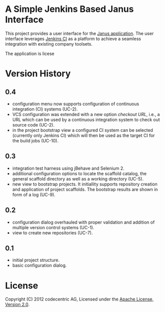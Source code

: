 # A Simple Jenkins Based Janus Interface

This project provides a user interface for the
[Janus application](https://github.com/bripkens/janus). The user
interface leverages [Jenkins CI](http://jenkins-ci.org/) as a platform to
achieve a seamless integration with existing company toolsets.

The application is licese

# Version History

## 0.4

 - configuration menu now supports configuration of continuous integration (CI)
   systems (UC-2).
 - VCS configuration was extended with a new option *checkout URL*, i.e., a
   URL which can be used by a continuous integration system to check out
   source code (UC-2).
 - in the project bootstrap view a configured CI system can be selected
   (currently only Jenkins CI) which will then be used as the target CI for
   the build jobs (UC-10).

## 0.3

 - integration test harness using jBehave and Selenium 2.
 - additional configuration options to locate the scaffold catalog, the general
   scaffold directory as well as a working directory (UC-5).
 - new view to bootstrap projects. It initiallity supports repository creation
   and application of project scaffolds. The bootstrap results are shown in
   form of a log (UC-9).

## 0.2

 - configuration dialog overhauled with proper validation and addition of
   multiple version control systems (UC-1).
 - view to create new repositories (UC-7).

## 0.1

 - initial project structure.
 - basic configuration dialog.

# License

Copyright (C) 2012 codecentric AG, Licensed under the [Apache License, Version 2.0](http://www.apache.org/licenses/LICENSE-2.0).
